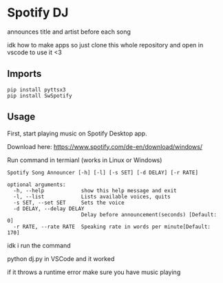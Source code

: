# Spotify DJ 
announces title and artist before each song


idk how to make apps so just clone this whole repository and open in vscode to use it <3

## Imports

``` 
pip install pyttsx3
pip install SwSpotify
```

## Usage

First, start playing music on Spotify Desktop app. 

Download here: https://www.spotify.com/de-en/download/windows/

Run command in termianl (works in Linux or Windows)
``` 
Spotify Song Announcer [-h] [-l] [-s SET] [-d DELAY] [-r RATE]

optional arguments:
  -h, --help            show this help message and exit
  -l, --list            Lists available voices, quits
  -s SET, --set SET     Sets the voice
  -d DELAY, --delay DELAY
                        Delay before announcement(seconds) [Default: 0]
  -r RATE, --rate RATE  Speaking rate in words per minute[Default: 170]
  ```

  idk i run the command 

  python dj.py in VSCode 
  and it worked 

  if it throws a runtime error make sure you have music playing 
